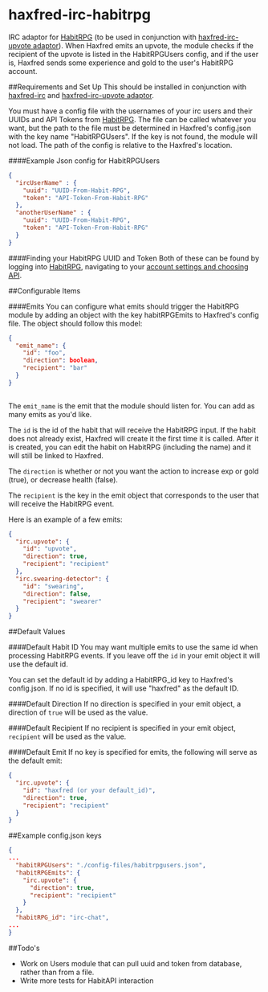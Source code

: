 haxfred-irc-habitrpg
====================

IRC adaptor for [HabitRPG](https://habitrpg.com) (to be used in conjunction with [haxfred-irc-upvote adaptor](https://github.com/haxiom/haxfred-irc-upvote)). When Haxfred emits an upvote, the module checks if the recipient of the upvote is listed in the HabitRPGUsers config, and if the user is, Haxfred sends some experience and gold to the user's HabitRPG account.

##Requirements and Set Up
This should be installed in conjunction with [haxfred-irc](https://github.com/haxiom/haxfred-irc) and [haxfred-irc-upvote adaptor](https://github.com/haxiom/haxfred-irc-upvote).

You must have a config file with the usernames of your irc users and their UUIDs and API Tokens from [HabitRPG](https://habitrpg.com). The file can be called whatever you want, but the path to the file must be determined in Haxfred's config.json with the key name "HabitRPGUsers". If the key is not found, the module will not load. The path of the config is relative to the Haxfred's location.

####Example Json config for HabitRPGUsers
```json
{ 
  "ircUserName" : {
    "uuid": "UUID-From-Habit-RPG",
    "token": "API-Token-From-Habit-RPG"
  },
  "anotherUserName" : {
    "uuid": "UUID-From-Habit-RPG",
    "token": "API-Token-From-Habit-RPG"
  }
}
```

####Finding your HabitRPG UUID and Token
Both of these can be found by logging into [HabitRPG](https://habitrpg.com), navigating to your [account settings and choosing API](https://habitrpg.com/#/options/settings/api).

##Configurable Items

####Emits
You can configure what emits should trigger the HabitRPG module by adding an object with the key habitRPGEmits to Haxfred's config file. The object should follow this model:

```json
{
  "emit_name": {
    "id": "foo",
    "direction": boolean,
    "recipient": "bar"
  }
}
    
```

The `emit_name` is the emit that the module should listen for. You can add as many emits as you'd like.

The `id` is the id of the habit that will receive the HabitRPG input. If the habit does not already exist, Haxfred will create it the first time it is called. After it is created, you can edit the habit on HabitRPG (including the name) and it will still be linked to Haxfred.

The `direction` is whether or not you want the action to increase exp or gold (true), or decrease health (false). 

The `recipient` is the key in the emit object that corresponds to the user that will receive the HabitRPG event.

Here is an example of a few emits:

```json
{
  "irc.upvote": {
    "id": "upvote",
    "direction": true,
    "recipient": "recipient"
  },
  "irc.swearing-detector": {
    "id": "swearing",
    "direction": false,
    "recipient": "swearer"
  }
}
```

##Default Values

####Default Habit ID
You may want multiple emits to use the same id when processing HabitRPG events. If you leave off the `id` in your emit object it will use the default id. 

You can set the default id by adding a HabitRPG_id key to Haxfred's config.json. If no id is specified, it will use "haxfred" as the default ID.

####Default Direction
If no direction is specified in your emit object, a direction of `true` will be used as the value.

####Default Recipient
If no recipient is specified in your emit object, `recipient` will be used as the value.

####Default Emit
If no key is specified for emits, the following will serve as the default emit:

```json
{
  "irc.upvote": {
    "id": "haxfred (or your default_id)",
    "direction": true,
    "recipient": "recipient"
  }
}
```

##Example config.json keys
```json
{
...
  "habitRPGUsers": "./config-files/habitrpgusers.json",
  "habitRPGEmits": {
    "irc.upvote": {
      "direction": true,
      "recipient": "recipient"
    }
  },
  "habitRPG_id": "irc-chat",
...
}
```

##Todo's
* Work on Users module that can pull uuid and token from database, rather than from a file.
* Write more tests for HabitAPI interaction
